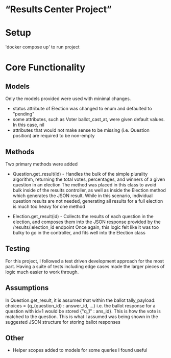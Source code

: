 # “Results Center Project”

# Setup
'docker compose up' to run project

# Core Functionality

## Models
Only the models provided were used with minimal changes. 

* status attribute of Election was changed to enum and defaulted to "pending"
* some attributes, such as Voter ballot_cast_at, were given default values. In this case, nil
* attributes that would not make sense to be missing (i.e. Question position) are required to be non-empty

## Methods
Two primary methods were added

* Question.get_result(id) - Handles the bulk of the simple plurality algorithm, returning the 
   total votes, percentages, and winners of a given question in an election
   The method was placed in this class to avoid bulk inside of the results controller, as well as inside the Election method
   which generates the JSON result. While in this scenario, individual question results are not needed, 
   generating all results for a full election is much too heavy for one method

* Election.get_result(id) - Collects the results of each question in the election, and composes them into the JSON
   response provided by the /results/:election_id endpoint
   Once again, this logic felt like it was too bulky to go in the controller, and fits well into the Election class

## Testing
For this project, I followed a test driven development approach for the most part. Having a suite of tests including
edge cases made the larger pieces of logic much easier to work through.

## Assumptions
In Question.get_result, it is assumed that within the ballot tally_payload: choices = {q_{question_id} : answer_id, ...} i.e. the ballot
response for a question with id=1 would be stored {"q_1" : ans_id}. This is how the vote is matched to the question. This is what I assumed
was being shown in the suggested JSON structure for storing ballot responses

## Other
* Helper scopes added to models for some queries I found useful